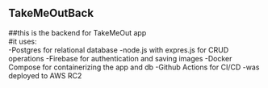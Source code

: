 ## TakeMeOutBack

##this is the backend for TakeMeOut app\
#it uses:\
 -Postgres for relational database
 -node.js with expres.js for CRUD operations
 -Firebase for authentication and saving images
 -Docker Compose for containerizing the app and db
 -Github Actions for CI/CD
 -was deployed to AWS RC2
